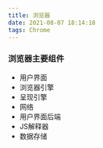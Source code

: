 ```yaml
---
title: 浏览器
date: 2021-08-07 18:14:18
tags: Chrome
---
```


### 浏览器主要组件

- 用户界面
- 浏览器引擎
- 呈现引擎
- 网络
- 用户界面后端
- JS解释器
- 数据存储
